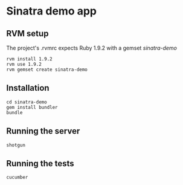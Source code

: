 # Sinatra demo app

## RVM setup

The project's .rvmrc expects Ruby 1.9.2 with a gemset _sinatra-demo_

    rvm install 1.9.2
    rvm use 1.9.2
    rvm gemset create sinatra-demo

## Installation

    cd sinatra-demo
    gem install bundler
    bundle
    
## Running the server

    shotgun
    
## Running the tests

    cucumber